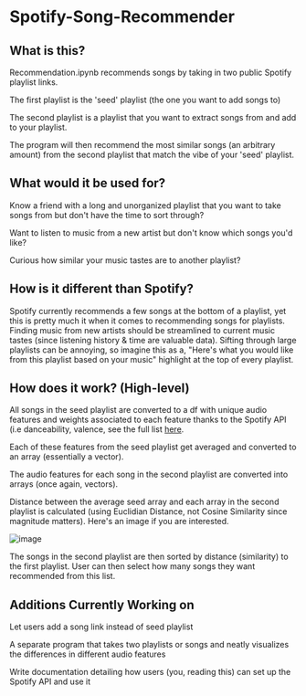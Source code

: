# Spotify-Song-Recommender

## What is this? ##

Recommendation.ipynb recommends songs by taking in two public Spotify playlist links. 

The first playlist is the 'seed' playlist (the one you want to add songs to)

The second playlist is a playlist that you want to extract songs from and add to your playlist. 

The program will then recommend the most similar songs (an arbitrary amount) from the second playlist that match the vibe of your 'seed' playlist.


## What would it be used for? ## 

Know a friend with a long and unorganized playlist that you want to take songs from but don't have the time to sort through?

Want to listen to music from a new artist but don't know which songs you'd like?

Curious how similar your music tastes are to another playlist?


## How is it different than Spotify? ##

Spotify currently recommends a few songs at the bottom of a playlist, yet this is pretty much it when it comes to recommending songs for playlists. Finding music from new artists should be streamlined to current music tastes (since listening history & time are valuable data). Sifting through large playlists can be annoying, so imagine this as a, "Here's what you would like from this playlist based on your music" highlight at the top of every playlist.  


## How does it work? (High-level) ##

All songs in the seed playlist are converted to a df with unique audio features and weights associated to each feature thanks to the Spotify API (i.e danceability, valence, see the full list [here](https://developer.spotify.com/documentation/web-api/reference/#/operations/get-audio-features). 

Each of these features from the seed playlist get averaged and converted to an array (essentially a vector). 

The audio features for each song in the second playlist are converted into arrays (once again, vectors).

Distance between the average seed array and each array in the second playlist is calculated (using Euclidian Distance, not Cosine Similarity since magnitude matters). Here's an image if you are interested. 

![image](https://user-images.githubusercontent.com/49047523/211133338-72072fc6-2d61-4ea1-b43a-57972edcb0e1.png)


The songs in the second playlist are then sorted by distance (similarity) to the first playlist. User can then select how many songs they want recommended from this list. 


## Additions Currently Working on ##

Let users add a song link instead of seed playlist

A separate program that takes two playlists or songs and neatly visualizes the differences in different audio features

Write documentation detailing how users (you, reading this) can set up the Spotify API and use it
